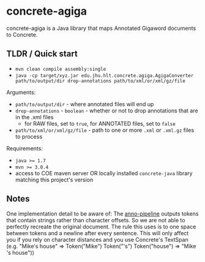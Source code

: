 concrete-agiga
==============

concrete-agiga is a Java library that maps Annotated Gigaword documents to Concrete.

## TLDR / Quick start ##
* `mvn clean compile assembly:single`
* `java -cp target/xyz.jar edu.jhu.hlt.concrete.agiga.AgigaConverter path/to/output/dir drop-annotations path/to/xml/or/xml/gz/file`

Arguments:
* `path/to/output/dir` - where annotated files will end up
* `drop-annotations` - `boolean` - whether or not to drop annotations that are in the .xml files
  * for RAW files, set to `true`, for ANNOTATED files, set to `false`
* `path/to/xml/or/xml/gz/file` - path to one or more `.xml` or `.xml.gz` files to process

Requirements:
* `java >= 1.7`
* `mvn >= 3.0.4`
* access to COE maven server OR locally installed `concrete-java` library matching this project's version

## Notes ##
One implementation detail to be aware of:
The [anno-pipeline](https://github.com/hltcoe/anno-pipeline) outputs tokens
that contain strings rather than character offsets. So we are not able to
perfectly recreate the original document. The rule this uses is to one space
between tokens and a newline after every sentence. This will only affect you
if you rely on character distances and you use Concrete's TextSpan
(e.g. "Mike's house" => Token("Mike") Token("'s") Token("house") => "Mike 's house"))
